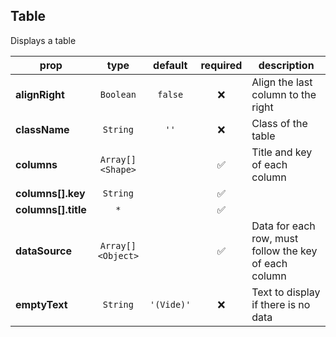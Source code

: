 ## Table

Displays a table

prop | type | default | required | description
---- | :----: | :-------: | :--------: | -----------
**alignRight** | `Boolean` | `false` | :x: | Align the last column to the right
**className** | `String` | `''` | :x: | Class of the table
**columns** | `Array[]<Shape>` |  | :white_check_mark: | Title and key of each column
**columns[].key** | `String` |  | :white_check_mark: | 
**columns[].title** | `*` |  | :white_check_mark: | 
**dataSource** | `Array[]<Object>` |  | :white_check_mark: | Data for each row, must follow the key of each column
**emptyText** | `String` | `'(Vide)'` | :x: | Text to display if there is no data

